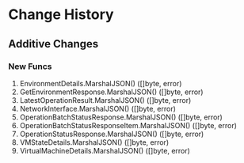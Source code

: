 # Change History

## Additive Changes

### New Funcs

1. EnvironmentDetails.MarshalJSON() ([]byte, error)
1. GetEnvironmentResponse.MarshalJSON() ([]byte, error)
1. LatestOperationResult.MarshalJSON() ([]byte, error)
1. NetworkInterface.MarshalJSON() ([]byte, error)
1. OperationBatchStatusResponse.MarshalJSON() ([]byte, error)
1. OperationBatchStatusResponseItem.MarshalJSON() ([]byte, error)
1. OperationStatusResponse.MarshalJSON() ([]byte, error)
1. VMStateDetails.MarshalJSON() ([]byte, error)
1. VirtualMachineDetails.MarshalJSON() ([]byte, error)
